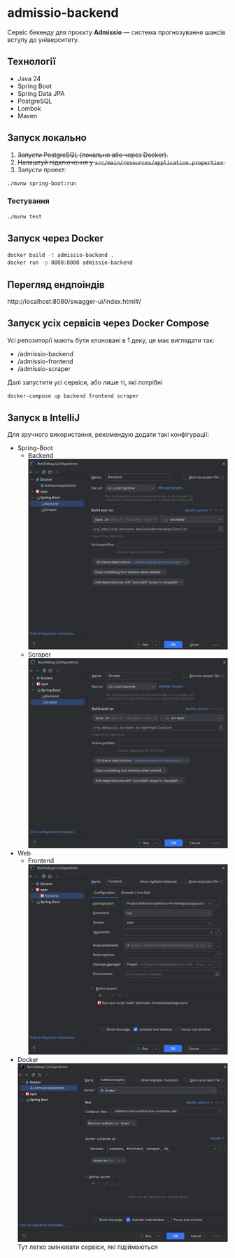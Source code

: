 # admissio-backend
Сервіс бекенду для проєкту **Admissio** — система прогнозування шансів вступу до університету.

## Технології
- Java 24
- Spring Boot
- Spring Data JPA
- PostgreSQL
- Lombok
- Maven

## Запуск локально
1. ~~Запусти PostgreSQL (локально або через Docker).~~
2. ~~Налаштуй підключення у `src/main/resources/application.properties`.~~
3. Запусти проект:
```bash
./mvnw spring-boot:run
```

### Тестування
```bash
./mvnw test
```

## Запуск через Docker
```bash
docker build -t admissio-backend .
docker run -p 8080:8080 admissio-backend
```

## Перегляд ендпоіндів
http://localhost:8080/swagger-ui/index.html#/

## Запуск усіх сервісів через Docker Compose
Усі репозиторії мають бути клоновані в 1 деку, це має виглядати так:
 - /admissio-backend
 - /admissio-frontend
 - /admissio-scraper

Далі запустити усі сервіси, або лише ті, які потрібні
```bash
docker-compose up backend frontend scraper
```

## Запуск в IntelliJ
Для зручного використання, рекомендую додати такі конфігурації:
 - Spring-Boot
   - Backend
     ![backend config.png](./img%20for%20readme/Backend%20config.png)
   - Scraper
     ![scraper config](./img%20for%20readme/Scraper%20config.png)
 - Web
   - Frontend
     ![frontend config](./img%20for%20readme/Frontend%20config.png)
 - Docker
   ![docker config](./img%20for%20readme/Docker%20config.png)
Тут легко змінювати сервіси, які підіймаються
